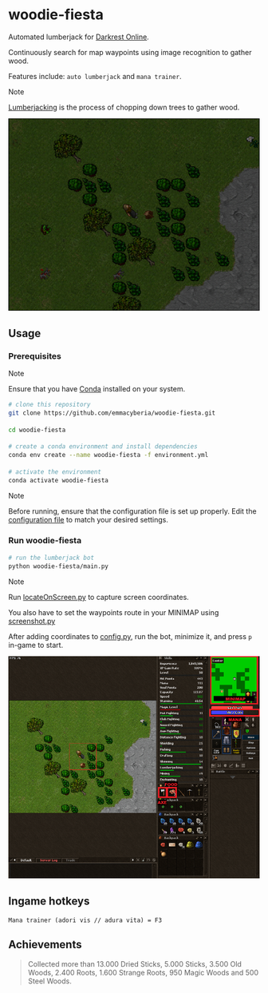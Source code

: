 # woodie-fiesta

Automated lumberjack for [Darkrest Online](https://darkrest.online/?news).

Continuously search for map waypoints using image recognition to gather wood.

Features include: `auto lumberjack` and `mana trainer`.
>[!NOTE] 
>[Lumberjacking](https://darkrest-online.gitbook.io/darkrest.online-wiki/gathering-and-crafting/gathering) is the process of chopping down trees to gather wood.

![](docs/images/woodie-fiesta.PNG)

## Usage

### Prerequisites

>[!NOTE]
>Ensure that you have [Conda](https://www.anaconda.com/download/) installed on your system.

```bash
# clone this repository
git clone https://github.com/emmacyberia/woodie-fiesta.git

cd woodie-fiesta

# create a conda environment and install dependencies
conda env create --name woodie-fiesta -f environment.yml

# activate the environment
conda activate woodie-fiesta
```

>[!NOTE]
>Before running, ensure that the configuration file is set up properly.
>Edit the [configuration file](https://github.com/emmacyberia/woodie-fiesta/blob/main/woodie-fiesta/core/config.py) to match your desired settings.

### Run woodie-fiesta

```bash
# run the lumberjack bot
python woodie-fiesta/main.py
```

>[!NOTE]
>Run [locateOnScreen.py](https://github.com/emmacyberia/woodie-fiesta/blob/main/utils/locateOnScreen.py) to capture screen coordinates.
>
>You also have to set the waypoints route in your MINIMAP using [screenshot.py](https://github.com/emmacyberia/woodie-fiesta/blob/main/utils/screenshot.py)

After adding coordinates to [config.py](https://github.com/emmacyberia/woodie-fiesta/blob/main/woodie-fiesta/core/config.py), run the bot, minimize it, and press `p` in-game to start.

![](https://github.com/emmacyberia/woodie-fiesta/blob/main/docs/images/positions.PNG)

## Ingame hotkeys

```
Mana trainer (adori vis // adura vita) = F3
```

## Achievements
> Collected more than 13.000 Dried Sticks, 5.000 Sticks, 3.500 Old Woods, 2.400 Roots, 1.600 Strange Roots, 950 Magic Woods and 500 Steel Woods.
